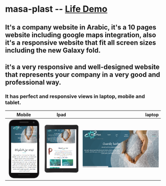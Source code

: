# masa-plast -- <a href="http://masa-plast-arabic.herokuapp.com/">Life Demo</a>

## It's a company website in Arabic, it's a 10 pages website including google maps integration, also it's a responsive website that fit all screen sizes including the new Galaxy fold.
## it's a very responsive and well-designed website that represents your company in a very good and professional way.

### It has perfect and responsive views in laptop, mobile and tablet.
| Mobile        | Ipad           | laptop  |
| ------------- |:-------------:| -----:|
|![](https://github.com/zainabelsayed/masa-plast/blob/main/Screenshot_8.png)|![](https://github.com/zainabelsayed/masa-plast/blob/main/Screenshot_10.png)|![](https://github.com/zainabelsayed/masa-plast/blob/main/Screenshot_1.png)
